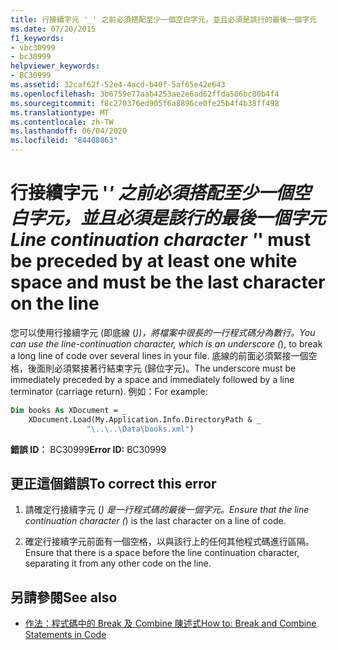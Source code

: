 ```yaml
---
title: 行接續字元 '_' 之前必須搭配至少一個空白字元，並且必須是該行的最後一個字元
ms.date: 07/20/2015
f1_keywords:
- vbc30999
- bc30999
helpviewer_keywords:
- BC30999
ms.assetid: 32caf62f-52e4-4acd-b40f-5af65e42e643
ms.openlocfilehash: 3b6759e77aab4253ae2e6ad62ffda506bc80b4f4
ms.sourcegitcommit: f8c270376ed905f6a8896ce0fe25b4f4b38ff498
ms.translationtype: MT
ms.contentlocale: zh-TW
ms.lasthandoff: 06/04/2020
ms.locfileid: "84408863"
---
```

# <a name="line-continuation-character-_-must-be-preceded-by-at-least-one-white-space-and-must-be-the-last-character-on-the-line"></a><span data-ttu-id="9f3ba-102">行接續字元 '_' 之前必須搭配至少一個空白字元，並且必須是該行的最後一個字元</span><span class="sxs-lookup"><span data-stu-id="9f3ba-102">Line continuation character '_' must be preceded by at least one white space and must be the last character on the line</span></span>
<span data-ttu-id="9f3ba-103">您可以使用行接續字元 (即底線 (_))，將檔案中很長的一行程式碼分為數行。</span><span class="sxs-lookup"><span data-stu-id="9f3ba-103">You can use the line-continuation character, which is an underscore (_), to break a long line of code over several lines in your file.</span></span> <span data-ttu-id="9f3ba-104">底線的前面必須緊接一個空格，後面則必須緊接著行結束字元 (歸位字元)。</span><span class="sxs-lookup"><span data-stu-id="9f3ba-104">The underscore must be immediately preceded by a space and immediately followed by a line terminator (carriage return).</span></span> <span data-ttu-id="9f3ba-105">例如：</span><span class="sxs-lookup"><span data-stu-id="9f3ba-105">For example:</span></span>  
  
```vb  
Dim books As XDocument = _  
    XDocument.Load(My.Application.Info.DirectoryPath & _  
                 "\..\..\Data\books.xml")  
```  
  
 <span data-ttu-id="9f3ba-106">**錯誤 ID︰** BC30999</span><span class="sxs-lookup"><span data-stu-id="9f3ba-106">**Error ID:** BC30999</span></span>  
  
## <a name="to-correct-this-error"></a><span data-ttu-id="9f3ba-107">更正這個錯誤</span><span class="sxs-lookup"><span data-stu-id="9f3ba-107">To correct this error</span></span>  
  
1. <span data-ttu-id="9f3ba-108">請確定行接續字元 (_) 是一行程式碼的最後一個字元。</span><span class="sxs-lookup"><span data-stu-id="9f3ba-108">Ensure that the line continuation character (_) is the last character on a line of code.</span></span>  
  
2. <span data-ttu-id="9f3ba-109">確定行接續字元前面有一個空格，以與該行上的任何其他程式碼進行區隔。</span><span class="sxs-lookup"><span data-stu-id="9f3ba-109">Ensure that there is a space before the line continuation character, separating it from any other code on the line.</span></span>  
  
## <a name="see-also"></a><span data-ttu-id="9f3ba-110">另請參閱</span><span class="sxs-lookup"><span data-stu-id="9f3ba-110">See also</span></span>

- [<span data-ttu-id="9f3ba-111">作法：程式碼中的 Break 及 Combine 陳述式</span><span class="sxs-lookup"><span data-stu-id="9f3ba-111">How to: Break and Combine Statements in Code</span></span>](../programming-guide/program-structure/how-to-break-and-combine-statements-in-code.md)
